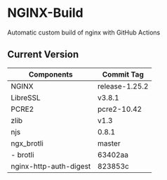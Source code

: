 # NGINX-Build
Automatic custom build of nginx with GitHub Actions

## Current Version
| Components | Commit Tag |
|--|--|
| NGINX | release-1.25.2 |
| LibreSSL | v3.8.1 |
| PCRE2 | pcre2-10.42 |
| zlib | v1.3 |
| njs | 0.8.1 |
| ngx_brotli | master |
| - brotli | 63402aa |
| nginx-http-auth-digest | 823853c |
